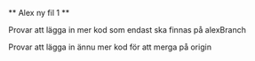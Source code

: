 ** Alex ny fil 1 **

Provar att lägga in mer kod som endast ska finnas på alexBranch

Provar att lägga in ännu mer kod för att merga på origin